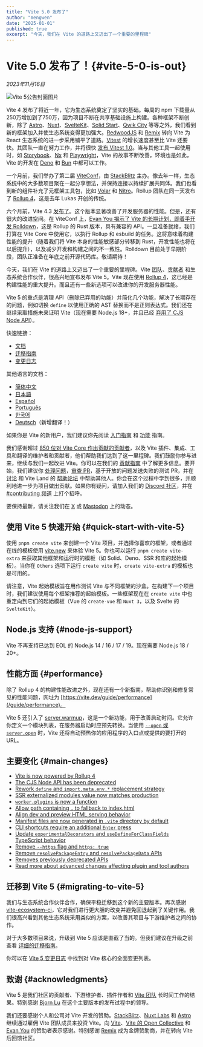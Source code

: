 ```yaml
---
title: "Vite 5.0 发布了"
author: "mengwen"
date: "2025-01-01"
published: true
excerpt: "今天，我们在 Vite 的道路上又迈出了一个重要的里程碑"
---
```


# Vite 5.0 发布了！{#vite-5-0-is-out}

_2023年11月16日_

![Vite 5公告封面图片](/og-image-announcing-vite5.webp)

Vite 4 发布了将近一年，它为生态系统奠定了坚实的基础。每周的 npm 下载量从250万增加到了750万，因为项目不断在共享基础设施上构建。各种框架不断创新，除了 [Astro](https://astro.build/)、[Nuxt](https://nuxt.com/)、[SvelteKit](https://kit.svelte.dev/)、[Solid Start](https://www.solidjs.com/blog/introducing-solidstart)、[Qwik City](https://qwik.builder.io/qwikcity/overview/) 等等之外，我们看到新的框架加入并使生态系统变得更加强大。[RedwoodJS](https://redwoodjs.com/) 和 [Remix](https://remix.run/) 转向 Vite 为 React 生态系统的进一步采用铺平了道路。[Vitest](https://vitest.dev) 的增长速度甚至比 Vite 还要快。其团队一直在努力工作，并将很快 [发布 Vitest 1.0](https://github.com/vitest-dev/vitest/issues/3596)。当与其他工具一起使用时，如 [Storybook](https://storybook.js.org)、[Nx](https://nx.dev) 和 [Playwright](https://playwright.dev)，Vite 的故事不断改善，环境也是如此，Vite 的开发在 [Deno](https://deno.com) 和 [Bun](https://bun.sh) 中都可以工作。

一个月前，我们举办了第二届 [ViteConf](https://viteconf.org/23/replay)，由 [StackBlitz](https://stackblitz.com) 主办。像去年一样，生态系统中的大多数项目聚在一起分享想法，并保持连接以持续扩展共同体。我们也看到新的组件补充了元框架工具包，比如 [Volar](https://volarjs.dev/) 和 [Nitro](https://nitro.build/)。Rollup 团队在同一天发布了 [Rollup 4](https://cn.rollupjs.org)，这是去年 Lukas 开创的传统。

六个月前，Vite 4.3 [发布了](./announcing-vite4.md)。这个版本显著改善了开发服务器的性能。但是，还有很大的改进空间。在 ViteConf 上，[Evan You 揭示了 Vite 的长期计划，即着手开发 Rolldown](https://www.youtube.com/watch?v=hrdwQHoAp0M)，这是 Rollup 的 Rust 版本，具有兼容的 API。一旦准备就绪，我们打算在 Vite Core 中使用它，以执行 Rollup 和 esbuild 的任务。这将意味着构建性能的提升（随着我们将 Vite 本身的性能敏感部分转移到 Rust，开发性能也将在以后提升），以及减少开发和构建之间的不一致性。Rolldown 目前处于早期阶段，团队正准备在年底之前开源代码库。敬请期待！

今天，我们在 Vite 的道路上又迈出了一个重要的里程碑。Vite [团队](/team)、[贡献者](https://github.com/vitejs/vite/graphs/contributors) 和生态系统合作伙伴，很高兴地宣布发布 Vite 5。Vite 现在使用 [Rollup 4](https://github.com/vitejs/vite/pull/14508)，这已经是构建性能的重大提升。而且还有一些新选项可以改进你的开发服务器性能。

Vite 5 的重点是清理 API（删除已弃用的功能）并简化几个功能，解决了长期存在的问题，例如切换 `define` 以使用正确的 AST 替换而不是正则表达式。我们还在继续采取措施未来证明 Vite（现在需要 Node.js 18+，并且已经 [弃用了 CJS Node API](/guide/migration#deprecate-cjs-node-api)）。

快速链接：

- [文档](/)
- [迁移指南](/guide/migration)
- [变更日志](https://github.com/vitejs/vite/blob/main/packages/vite/CHANGELOG.md#500-2023-11-16)

其他语言的文档：

- [简体中文](https://cn.vite.dev/)
- [日本語](https://ja.vite.dev/)
- [Español](https://es.vite.dev/)
- [Português](https://pt.vite.dev/)
- [한국어](https://ko.vite.dev/)
- [Deutsch](https://de.vite.dev/)（新增翻译！）

如果你是 Vite 的新用户，我们建议你先阅读 [入门指南](/guide/) 和 [功能](/guide/features) 指南。

我们感谢超过 [850 位对 Vite Core 作出贡献的贡献者](https://github.com/vitejs/vite/graphs/contributors)，以及 Vite 插件、集成、工具和翻译的维护者和贡献者，他们帮助我们达到了这一里程碑。我们鼓励你参与进来，继续与我们一起改进 Vite。你可以在我们的 [贡献指南](https://github.com/vitejs/vite/blob/main/CONTRIBUTING.md) 中了解更多信息。要开始，我们建议你 [处理问题](https://github.com/vitejs/vite/issues)，[审查 PR](https://github.com/vitejs/vite/pulls)，基于开放的问题发送失败的测试 PR，并在 [讨论](https://github.com/vitejs/vite/discussions) 和 Vite Land 的 [帮助论坛](https://discord.com/channels/804011606160703521/1019670660856942652) 中帮助其他人。你会在这个过程中学到很多，并顺利地进一步为项目做出贡献。如果你有疑问，请加入我们的 [Discord 社区](http://chat.vite.dev/)，并在 [#contributing 频道](https://discord.com/channels/804011606160703521/804439875226173480) 上打个招呼。

要保持最新，请关注我们在 [X](https://twitter.com/vite_js) 或 [Mastodon](https://webtoo.ls/@vite) 上的动态。

## 使用 Vite 5 快速开始 {#quick-start-with-vite-5}

使用 `pnpm create vite` 来创建一个 Vite 项目，并选择你喜欢的框架，或者通过在线的模板使用 [vite.new](https://vite.new/) 来体验 Vite 5。你也可以运行 `pnpm create vite-extra` 来获取其他框架和运行时的模板（如 Solid、Deno、SSR 和库的起始模板）。当你在 `Others` 选项下运行 `create vite` 时，`create vite-extra` 的模板也是可用的。

请注意，Vite 起始模板旨在用作测试 Vite 与不同框架的沙盒。在构建下一个项目时，我们建议使用每个框架推荐的起始模板。一些框架现在在 `create vite` 中也重定向到它们的起始模板（Vue 的 `create-vue` 和 `Nuxt 3`，以及 Svelte 的 `SvelteKit`）。

## Node.js 支持 {#node-js-support}

Vite 不再支持已达到 EOL 的 Node.js 14 / 16 / 17 / 19。现在需要 Node.js 18 / 20+。

## 性能方面 {#performance}

除了 Rollup 4 的构建性能改进之外，现在还有一个新指南，帮助你识别和修复常见的性能问题，网址为 [https://vite.dev/guide/performance](/guide/performance)。

Vite 5 还引入了 [server.warmup](/guide/performance.html#warm-up-frequently-used-files)，这是一个新功能，用于改善启动时间。它允许你定义一个模块列表，在服务器启动时应预先转换。当使用 [`--open` 或 `server.open`](/config/server-options.html#server-open) 时，Vite 还将自动预热你的应用程序的入口点或提供的要打开的 URL。

## 主要变化 {#main-changes}

- [Vite is now powered by Rollup 4](/guide/migration#rollup-4)
- [The CJS Node API has been deprecated](/guide/migration#deprecate-cjs-node-api)
- [Rework `define` and `import.meta.env.*` replacement strategy](/guide/migration#rework-define-and-import-meta-env-replacement-strategy)
- [SSR externalized modules value now matches production](/guide/migration#ssr-externalized-modules-value-now-matches-production)
- [`worker.plugins` is now a function](/guide/migration#worker-plugins-is-now-a-function)
- [Allow path containing `.` to fallback to index.html](/guide/migration#allow-path-containing-to-fallback-to-index-html)
- [Align dev and preview HTML serving behavior](/guide/migration#align-dev-and-preview-html-serving-behaviour)
- [Manifest files are now generated in `.vite` directory by default](/guide/migration#manifest-files-are-now-generated-in-vite-directory-by-default)
- [CLI shortcuts require an additional `Enter` press](/guide/migration#cli-shortcuts-require-an-additional-enter-press)
- [Update `experimentalDecorators` and `useDefineForClassFields` TypeScript behavior](/guide/migration#update-experimentaldecorators-and-usedefineforclassfields-typescript-behaviour)
- [Remove `--https` flag and `https: true`](/guide/migration#remove-https-flag-and-https-true)
- [Remove `resolvePackageEntry` and `resolvePackageData` APIs](/guide/migration#remove-resolvepackageentry-and-resolvepackagedata-apis)
- [Removes previously deprecated APIs](/guide/migration#removed-deprecated-apis)
- [Read more about advanced changes affecting plugin and tool authors](/guide/migration#advanced)

## 迁移到 Vite 5 {#migrating-to-vite-5}

我们与生态系统合作伙伴合作，确保平稳迁移到这个新的主要版本。再次感谢 [vite-ecosystem-ci](https://www.youtube.com/watch?v=7L4I4lDzO48)，它对我们进行更大胆的改变并避免回退起到了关键作用。我们很高兴看到其他生态系统采用类似的方案，以改善其项目与下游维护者之间的协作。

对于大多数项目来说，升级到 Vite 5 应该是直截了当的。但我们建议在升级之前查看 [详细的迁移指南](/guide/migration)。

你可以在 [Vite 5 变更日志](https://github.com/vitejs/vite/blob/main/packages/vite/CHANGELOG.md#500-2023-11-16) 中找到对 Vite 核心的全面变更列表。

## 致谢 {#acknowledgments}

Vite 5 是我们社区的贡献者、下游维护者、插件作者和 [Vite 团队](/team) 长时间工作的结果。特别感谢 [Bjorn Lu](https://twitter.com/bluwyoo) 在这个主要版本的发布过程中的领导。

我们还要感谢个人和公司对 Vite 开发的赞助。[StackBlitz](https://stackblitz.com/)、[Nuxt Labs](https://nuxtlabs.com/) 和 [Astro](https://astro.build/) 继续通过雇佣 Vite 团队成员来投资 Vite。向 [Vite](https://github.com/sponsors/vitejs)、[Vite 的 Open Collective](https://opencollective.com/vite) 和 [Evan You](https://github.com/sponsors/yyx990803) 的赞助者表示感谢。特别感谢 [Remix](https://remix.run/) 成为金牌赞助商，并在转向 Vite 后回馈社区。
